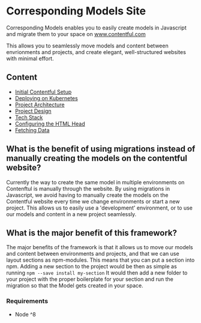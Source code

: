 # Corresponding Models Site

Corresponding Models enables you to easily create models in Javascript and migrate them to your space on www.contentful.com

This allows you to seamlessly move models and content between envrionments and projects, and create elegant, well-structured websites with minimal effort.

## Content

- [Initial Contentful Setup](./docs/setup.md)
- [Deploying on Kubernetes](./docs/kubernetes.md)
- [Project Architecture](./docs/architecture.md)
- [Project Design](./docs/design.md)
- [Tech Stack](./docs/tech-stack.md)
- [Configuring the HTML Head](./docs/configure-html-head.md)
- [Fetching Data](./docs/fetching-data.md)

## What is the benefit of using migrations instead of manually creating the models on the contentful website?
Currently the way to create the same model in multiple environments on Contenftul is manually through the website. By using migrations in Javascript, we avoid having to manually create the models on the Contentful website every time we change environments or start a new project. This allows us to easily use a 'development' environment, or to use our models and content in a new project seamlessly.

## What is the major benefit of this framework?
The major benefits of the framework is that it allows us to move our models and content between environments and projects, and that we can use layout sections as npm-modules.
This means that you can put a section into npm. Adding a new section to the project would be then as simple as running `npm --save install my-section`
It would then add a new folder to your project with the proper boilerplate for your section and run the migration so that the Model gets created in your space.

### Requirements

- Node ^8
